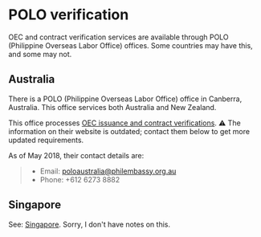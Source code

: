 # POLO verification

OEC and contract verification services are available through POLO (Philippine Overseas Labor Office) offices. Some countries may have this, and some may not.

## Australia

There is a POLO (Philippine Overseas Labor Office) office in Canberra, Australia. This office services both Australia and New Zealand.

This office processes [OEC issuance and contract verifications](http://canberrape.dfa.gov.ph/18-announcement/announcement/142-oec-issuance-at-polo-canberra). :warning: The information on their website is outdated; contact them below to get more updated requirements.

As of May 2018, their contact details are:

> * Email: poloaustralia@philembassy.org.au
> * Phone: +612 6273 8882

## Singapore

See: [Singapore](https://www.philippine-embassy.org.sg/labor/overseas-employment-certificate-oec/). Sorry, I don't have notes on this.

<br>
